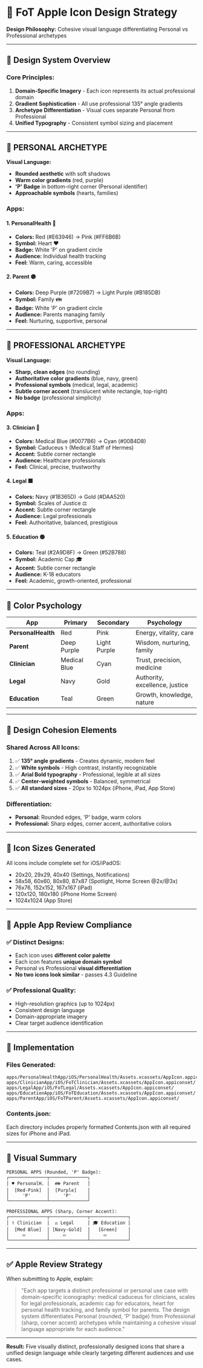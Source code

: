 # 🎨 FoT Apple Icon Design Strategy

**Design Philosophy:** Cohesive visual language differentiating Personal vs Professional archetypes

---

## 🎯 Design System Overview

### Core Principles:
1. **Domain-Specific Imagery** - Each icon represents its actual professional domain
2. **Gradient Sophistication** - All use professional 135° angle gradients
3. **Archetype Differentiation** - Visual cues separate Personal from Professional
4. **Unified Typography** - Consistent symbol sizing and placement

---

## 👤 PERSONAL ARCHETYPE

**Visual Language:**
- **Rounded aesthetic** with soft shadows
- **Warm color gradients** (red, purple)
- **'P' Badge** in bottom-right corner (Personal identifier)
- **Approachable symbols** (hearts, families)

### Apps:

#### 1. PersonalHealth 🔴
- **Colors:** Red (#E63946) → Pink (#FF6B6B)
- **Symbol:** Heart ♥
- **Badge:** White 'P' on gradient circle
- **Audience:** Individual health tracking
- **Feel:** Warm, caring, accessible

#### 2. Parent 🟣
- **Colors:** Deep Purple (#7209B7) → Light Purple (#B185DB)
- **Symbol:** Family 👪
- **Badge:** White 'P' on gradient circle
- **Audience:** Parents managing family
- **Feel:** Nurturing, supportive, personal

---

## 👔 PROFESSIONAL ARCHETYPE

**Visual Language:**
- **Sharp, clean edges** (no rounding)
- **Authoritative color gradients** (blue, navy, green)
- **Professional symbols** (medical, legal, academic)
- **Subtle corner accent** (translucent white rectangle, top-right)
- **No badge** (professional simplicity)

### Apps:

#### 3. Clinician 🔵
- **Colors:** Medical Blue (#0077B6) → Cyan (#00B4D8)
- **Symbol:** Caduceus ⚕ (Medical Staff of Hermes)
- **Accent:** Subtle corner rectangle
- **Audience:** Healthcare professionals
- **Feel:** Clinical, precise, trustworthy

#### 4. Legal 🟦
- **Colors:** Navy (#1B365D) → Gold (#DAA520)
- **Symbol:** Scales of Justice ⚖
- **Accent:** Subtle corner rectangle
- **Audience:** Legal professionals
- **Feel:** Authoritative, balanced, prestigious

#### 5. Education 🟢
- **Colors:** Teal (#2A9D8F) → Green (#52B788)
- **Symbol:** Academic Cap 🎓
- **Accent:** Subtle corner rectangle
- **Audience:** K-18 educators
- **Feel:** Academic, growth-oriented, professional

---

## 🎨 Color Psychology

| App | Primary | Secondary | Psychology |
|-----|---------|-----------|------------|
| **PersonalHealth** | Red | Pink | Energy, vitality, care |
| **Parent** | Deep Purple | Light Purple | Wisdom, nurturing, family |
| **Clinician** | Medical Blue | Cyan | Trust, precision, medicine |
| **Legal** | Navy | Gold | Authority, excellence, justice |
| **Education** | Teal | Green | Growth, knowledge, nature |

---

## 🔄 Design Cohesion Elements

### Shared Across All Icons:
1. ✅ **135° angle gradients** - Creates dynamic, modern feel
2. ✅ **White symbols** - High contrast, instantly recognizable
3. ✅ **Arial Bold typography** - Professional, legible at all sizes
4. ✅ **Center-weighted symbols** - Balanced, symmetrical
5. ✅ **All standard sizes** - 20px to 1024px (iPhone, iPad, App Store)

### Differentiation:
- **Personal:** Rounded edges, 'P' badge, warm colors
- **Professional:** Sharp edges, corner accent, authoritative colors

---

## 📱 Icon Sizes Generated

All icons include complete set for iOS/iPadOS:
- 20x20, 29x29, 40x40 (Settings, Notifications)
- 58x58, 60x60, 80x80, 87x87 (Spotlight, Home Screen @2x/@3x)
- 76x76, 152x152, 167x167 (iPad)
- 120x120, 180x180 (iPhone Home Screen)
- 1024x1024 (App Store)

---

## 🎯 Apple App Review Compliance

### ✅ Distinct Designs:
- Each icon uses **different color palette**
- Each icon features **unique domain symbol**
- Personal vs Professional **visual differentiation**
- **No two icons look similar** - passes 4.3 Guideline

### ✅ Professional Quality:
- High-resolution graphics (up to 1024px)
- Consistent design language
- Domain-appropriate imagery
- Clear target audience identification

---

## 🚀 Implementation

### Files Generated:
```
apps/PersonalHealthApp/iOS/PersonalHealth/Assets.xcassets/AppIcon.appiconset/
apps/ClinicianApp/iOS/FoTClinician/Assets.xcassets/AppIcon.appiconset/
apps/LegalApp/iOS/FoTLegal/Assets.xcassets/AppIcon.appiconset/
apps/EducationApp/iOS/FoTEducation/Assets.xcassets/AppIcon.appiconset/
apps/ParentApp/iOS/FoTParent/Assets.xcassets/AppIcon.appiconset/
```

### Contents.json:
Each directory includes properly formatted Contents.json with all required sizes for iPhone and iPad.

---

## 🎨 Visual Summary

```
PERSONAL APPS (Rounded, 'P' Badge):
┌──────────────┬──────────────┐
│ ♥ PersonalH. │  👪 Parent   │
│  [Red-Pink]  │  [Purple]    │
│     'P'      │     'P'      │
└──────────────┴──────────────┘

PROFESSIONAL APPS (Sharp, Corner Accent):
┌──────────────┬──────────────┬──────────────┐
│ ⚕ Clinician  │  ⚖ Legal     │ 🎓 Education │
│  [Med Blue]  │ [Navy-Gold]  │   [Green]    │
│     ▭        │     ▭        │     ▭        │
└──────────────┴──────────────┴──────────────┘
```

---

## ✅ Apple Review Strategy

When submitting to Apple, explain:

> "Each app targets a distinct professional or personal use case with 
> domain-specific iconography: medical caduceus for clinicians, scales 
> for legal professionals, academic cap for educators, heart for personal 
> health tracking, and family symbol for parents. The design system 
> differentiates Personal (rounded, 'P' badge) from Professional 
> (sharp, corner accent) archetypes while maintaining a cohesive 
> visual language appropriate for each audience."

---

**Result:** Five visually distinct, professionally designed icons that share a unified design language while clearly targeting different audiences and use cases.


